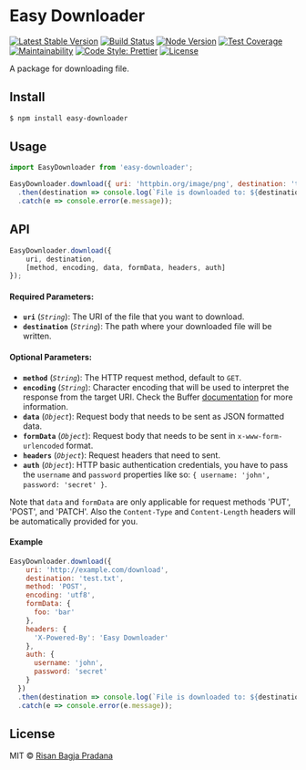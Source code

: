 # Easy Downloader

[![Latest Stable Version](https://img.shields.io/npm/v/easy-downloader.svg)](https://www.npmjs.com/package/easy-downloader)
[![Build Status](https://travis-ci.org/risan/easy-downloader.svg?branch=master)](https://travis-ci.org/risan/easy-downloader)
[![Node Version](https://img.shields.io/node/v/easy-downloader.svg)](https://www.npmjs.com/package/easy-downloader)
[![Test Coverage](https://api.codeclimate.com/v1/badges/216528b54c5d591441b8/test_coverage)](https://codeclimate.com/github/risan/easy-downloader/test_coverage)
[![Maintainability](https://api.codeclimate.com/v1/badges/216528b54c5d591441b8/maintainability)](https://codeclimate.com/github/risan/easy-downloader/maintainability)
[![Code Style: Prettier](https://img.shields.io/badge/code_style-prettier-ff69b4.svg)](https://github.com/risan/easy-downloader)
[![License](https://img.shields.io/npm/l/easy-downloader.svg)](https://www.npmjs.com/package/easy-downloader)

A package for downloading file.

## Install

```bash
$ npm install easy-downloader
```

## Usage

```js
import EasyDownloader from 'easy-downloader';

EasyDownloader.download({ uri: 'httpbin.org/image/png', destination: 'test.png' })
  .then(destination => console.log(`File is downloaded to: ${destination}`))
  .catch(e => console.error(e.message));
```

## API

```js
EasyDownloader.download({
    uri, destination,
    [method, encoding, data, formData, headers, auth]
});
```

#### Required Parameters:
- **`uri`** (*`String`*): The URI of the file that you want to download.
- **`destination`** (*`String`*): The path where your downloaded file will be written.

#### Optional Parameters:
- **`method`** (*`String`*): The HTTP request method, default to `GET`.
- **`encoding`** (*`String`*): Character encoding that will be used to interpret the response from the target URI. Check the Buffer [documentation](https://nodejs.org/api/buffer.html#buffer_buffers_and_character_encodings) for more information.
- **`data`** (*`Object`*): Request body that needs to be sent as JSON formatted data.
- **`formData`** (*`Object`*): Request body that needs to be sent in `x-www-form-urlencoded` format.
- **`headers`** (*`Object`*): Request headers that need to sent.
- **`auth`** (*`Object`*): HTTP basic authentication credentials, you have to pass the `username` and `password` properties like so: `{ username: 'john', password: 'secret' }`.

Note that `data` and `formData` are only applicable for request methods 'PUT', 'POST', and 'PATCH'. Also the `Content-Type` and `Content-Length` headers will be automatically provided for you.

#### Example

```js
EasyDownloader.download({
    uri: 'http://example.com/download',
    destination: 'test.txt',
    method: 'POST',
    encoding: 'utf8',
    formData: {
      foo: 'bar'
    },
    headers: {
      'X-Powered-By': 'Easy Downloader'
    },
    auth: {
      username: 'john',
      password: 'secret'
    }
  })
  .then(destination => console.log(`File is downloaded to: ${destination}`))
  .catch(e => console.error(e.message));
```

## License

MIT © [Risan Bagja Pradana](https://risan.io)
